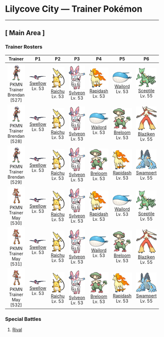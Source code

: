# Lilycove City — Trainer Pokémon

---

## [ Main Area ]

### Trainer Rosters

| Trainer | P1 | P2 | P3 | P4 | P5 | P6 |
|:-------:|:--:|:--:|:--:|:--:|:--:|:--:|
| ![PKMN Trainer Brendan](../../assets/important_trainers/brendan.png "PKMN Trainer Brendan")<br>PKMN Trainer Brendan [527] | <div class="sprite-cell">![Swellow](../../assets/sprites/swellow/front.gif "Swellow: Swellow is very conscientious about the upkeep of its glossy wings. Once two Swellow are gathered, they diligently take care of cleaning each other’s wings.")<br>[Swellow](../../pokemon/swellow.md)<br>Lv. 53</div> | <div class="sprite-cell">![Raichu](../../assets/sprites/raichu/front.gif "Raichu: This Pokémon exudes a weak electrical charge from all over its body that makes it take on a slight glow in darkness. Raichu plants its tail in the ground to discharge electricity.")<br>[Raichu](../../pokemon/raichu.md)<br>Lv. 53</div> | <div class="sprite-cell">![Sylveon](../../assets/sprites/sylveon/front.gif "Sylveon: It wraps its ribbonlike feelers around the arm of its beloved Trainer and walks with him or her.")<br>[Sylveon](../../pokemon/sylveon.md)<br>Lv. 53</div> | <div class="sprite-cell">![Rapidash](../../assets/sprites/rapidash/front.gif "Rapidash: Rapidash usually can be seen casually cantering in the fields and plains. However, when this Pokémon turns serious, its fiery manes flare and blaze as it gallops its way up to 150 mph.")<br>[Rapidash](../../pokemon/rapidash.md)<br>Lv. 53</div> | <div class="sprite-cell">![Wailord](../../assets/sprites/wailord/front.gif "Wailord: When chasing prey, Wailord herds them by leaping out of the water and making a humongous splash. It is breathtaking to see this Pokémon leaping out of the sea with others in its pod.")<br>[Wailord](../../pokemon/wailord.md)<br>Lv. 53</div> | <div class="sprite-cell">![Sceptile](../../assets/sprites/sceptile/front.gif "Sceptile: Sceptile has seeds growing on its back. They are said to be bursting with nutrients that revitalize trees. This Pokémon raises the trees in a forest with loving care.")<br>[Sceptile](../../pokemon/sceptile.md)<br>Lv. 55</div> |
| ![PKMN Trainer Brendan](../../assets/important_trainers/brendan.png "PKMN Trainer Brendan")<br>PKMN Trainer Brendan [528] | <div class="sprite-cell">![Swellow](../../assets/sprites/swellow/front.gif "Swellow: Swellow is very conscientious about the upkeep of its glossy wings. Once two Swellow are gathered, they diligently take care of cleaning each other’s wings.")<br>[Swellow](../../pokemon/swellow.md)<br>Lv. 53</div> | <div class="sprite-cell">![Raichu](../../assets/sprites/raichu/front.gif "Raichu: This Pokémon exudes a weak electrical charge from all over its body that makes it take on a slight glow in darkness. Raichu plants its tail in the ground to discharge electricity.")<br>[Raichu](../../pokemon/raichu.md)<br>Lv. 53</div> | <div class="sprite-cell">![Sylveon](../../assets/sprites/sylveon/front.gif "Sylveon: It wraps its ribbonlike feelers around the arm of its beloved Trainer and walks with him or her.")<br>[Sylveon](../../pokemon/sylveon.md)<br>Lv. 53</div> | <div class="sprite-cell">![Wailord](../../assets/sprites/wailord/front.gif "Wailord: When chasing prey, Wailord herds them by leaping out of the water and making a humongous splash. It is breathtaking to see this Pokémon leaping out of the sea with others in its pod.")<br>[Wailord](../../pokemon/wailord.md)<br>Lv. 53</div> | <div class="sprite-cell">![Breloom](../../assets/sprites/breloom/front.gif "Breloom: The seeds ringing Breloom’s tail are made of hardened toxic spores. It is horrible to eat the seeds. Just taking a bite of this Pokémon’s seed will cause your stomach to rumble.")<br>[Breloom](../../pokemon/breloom.md)<br>Lv. 53</div> | <div class="sprite-cell">![Blaziken](../../assets/sprites/blaziken/front.gif "Blaziken: Blaziken has incredibly strong legs—it can easily clear a 30-story building in one leap. This Pokémon’s blazing punches leave its foes scorched and blackened.")<br>[Blaziken](../../pokemon/blaziken.md)<br>Lv. 55</div> |
| ![PKMN Trainer Brendan](../../assets/important_trainers/brendan.png "PKMN Trainer Brendan")<br>PKMN Trainer Brendan [529] | <div class="sprite-cell">![Swellow](../../assets/sprites/swellow/front.gif "Swellow: Swellow is very conscientious about the upkeep of its glossy wings. Once two Swellow are gathered, they diligently take care of cleaning each other’s wings.")<br>[Swellow](../../pokemon/swellow.md)<br>Lv. 53</div> | <div class="sprite-cell">![Raichu](../../assets/sprites/raichu/front.gif "Raichu: This Pokémon exudes a weak electrical charge from all over its body that makes it take on a slight glow in darkness. Raichu plants its tail in the ground to discharge electricity.")<br>[Raichu](../../pokemon/raichu.md)<br>Lv. 53</div> | <div class="sprite-cell">![Sylveon](../../assets/sprites/sylveon/front.gif "Sylveon: It wraps its ribbonlike feelers around the arm of its beloved Trainer and walks with him or her.")<br>[Sylveon](../../pokemon/sylveon.md)<br>Lv. 53</div> | <div class="sprite-cell">![Breloom](../../assets/sprites/breloom/front.gif "Breloom: The seeds ringing Breloom’s tail are made of hardened toxic spores. It is horrible to eat the seeds. Just taking a bite of this Pokémon’s seed will cause your stomach to rumble.")<br>[Breloom](../../pokemon/breloom.md)<br>Lv. 53</div> | <div class="sprite-cell">![Rapidash](../../assets/sprites/rapidash/front.gif "Rapidash: Rapidash usually can be seen casually cantering in the fields and plains. However, when this Pokémon turns serious, its fiery manes flare and blaze as it gallops its way up to 150 mph.")<br>[Rapidash](../../pokemon/rapidash.md)<br>Lv. 53</div> | <div class="sprite-cell">![Swampert](../../assets/sprites/swampert/front.gif "Swampert: Swampert predicts storms by sensing subtle differences in the sounds of waves and tidal winds with its fins. If a storm is approaching, it piles up boulders to protect itself.")<br>[Swampert](../../pokemon/swampert.md)<br>Lv. 55</div> |
| ![PKMN Trainer May](../../assets/important_trainers/may.png "PKMN Trainer May")<br>PKMN Trainer May [530] | <div class="sprite-cell">![Swellow](../../assets/sprites/swellow/front.gif "Swellow: Swellow is very conscientious about the upkeep of its glossy wings. Once two Swellow are gathered, they diligently take care of cleaning each other’s wings.")<br>[Swellow](../../pokemon/swellow.md)<br>Lv. 53</div> | <div class="sprite-cell">![Raichu](../../assets/sprites/raichu/front.gif "Raichu: This Pokémon exudes a weak electrical charge from all over its body that makes it take on a slight glow in darkness. Raichu plants its tail in the ground to discharge electricity.")<br>[Raichu](../../pokemon/raichu.md)<br>Lv. 53</div> | <div class="sprite-cell">![Sylveon](../../assets/sprites/sylveon/front.gif "Sylveon: It wraps its ribbonlike feelers around the arm of its beloved Trainer and walks with him or her.")<br>[Sylveon](../../pokemon/sylveon.md)<br>Lv. 53</div> | <div class="sprite-cell">![Rapidash](../../assets/sprites/rapidash/front.gif "Rapidash: Rapidash usually can be seen casually cantering in the fields and plains. However, when this Pokémon turns serious, its fiery manes flare and blaze as it gallops its way up to 150 mph.")<br>[Rapidash](../../pokemon/rapidash.md)<br>Lv. 53</div> | <div class="sprite-cell">![Wailord](../../assets/sprites/wailord/front.gif "Wailord: When chasing prey, Wailord herds them by leaping out of the water and making a humongous splash. It is breathtaking to see this Pokémon leaping out of the sea with others in its pod.")<br>[Wailord](../../pokemon/wailord.md)<br>Lv. 53</div> | <div class="sprite-cell">![Sceptile](../../assets/sprites/sceptile/front.gif "Sceptile: Sceptile has seeds growing on its back. They are said to be bursting with nutrients that revitalize trees. This Pokémon raises the trees in a forest with loving care.")<br>[Sceptile](../../pokemon/sceptile.md)<br>Lv. 55</div> |
| ![PKMN Trainer May](../../assets/important_trainers/may.png "PKMN Trainer May")<br>PKMN Trainer May [531] | <div class="sprite-cell">![Swellow](../../assets/sprites/swellow/front.gif "Swellow: Swellow is very conscientious about the upkeep of its glossy wings. Once two Swellow are gathered, they diligently take care of cleaning each other’s wings.")<br>[Swellow](../../pokemon/swellow.md)<br>Lv. 53</div> | <div class="sprite-cell">![Raichu](../../assets/sprites/raichu/front.gif "Raichu: This Pokémon exudes a weak electrical charge from all over its body that makes it take on a slight glow in darkness. Raichu plants its tail in the ground to discharge electricity.")<br>[Raichu](../../pokemon/raichu.md)<br>Lv. 53</div> | <div class="sprite-cell">![Sylveon](../../assets/sprites/sylveon/front.gif "Sylveon: It wraps its ribbonlike feelers around the arm of its beloved Trainer and walks with him or her.")<br>[Sylveon](../../pokemon/sylveon.md)<br>Lv. 53</div> | <div class="sprite-cell">![Wailord](../../assets/sprites/wailord/front.gif "Wailord: When chasing prey, Wailord herds them by leaping out of the water and making a humongous splash. It is breathtaking to see this Pokémon leaping out of the sea with others in its pod.")<br>[Wailord](../../pokemon/wailord.md)<br>Lv. 53</div> | <div class="sprite-cell">![Breloom](../../assets/sprites/breloom/front.gif "Breloom: The seeds ringing Breloom’s tail are made of hardened toxic spores. It is horrible to eat the seeds. Just taking a bite of this Pokémon’s seed will cause your stomach to rumble.")<br>[Breloom](../../pokemon/breloom.md)<br>Lv. 53</div> | <div class="sprite-cell">![Blaziken](../../assets/sprites/blaziken/front.gif "Blaziken: Blaziken has incredibly strong legs—it can easily clear a 30-story building in one leap. This Pokémon’s blazing punches leave its foes scorched and blackened.")<br>[Blaziken](../../pokemon/blaziken.md)<br>Lv. 55</div> |
| ![PKMN Trainer May](../../assets/important_trainers/may.png "PKMN Trainer May")<br>PKMN Trainer May [532] | <div class="sprite-cell">![Swellow](../../assets/sprites/swellow/front.gif "Swellow: Swellow is very conscientious about the upkeep of its glossy wings. Once two Swellow are gathered, they diligently take care of cleaning each other’s wings.")<br>[Swellow](../../pokemon/swellow.md)<br>Lv. 53</div> | <div class="sprite-cell">![Raichu](../../assets/sprites/raichu/front.gif "Raichu: This Pokémon exudes a weak electrical charge from all over its body that makes it take on a slight glow in darkness. Raichu plants its tail in the ground to discharge electricity.")<br>[Raichu](../../pokemon/raichu.md)<br>Lv. 53</div> | <div class="sprite-cell">![Sylveon](../../assets/sprites/sylveon/front.gif "Sylveon: It wraps its ribbonlike feelers around the arm of its beloved Trainer and walks with him or her.")<br>[Sylveon](../../pokemon/sylveon.md)<br>Lv. 53</div> | <div class="sprite-cell">![Breloom](../../assets/sprites/breloom/front.gif "Breloom: The seeds ringing Breloom’s tail are made of hardened toxic spores. It is horrible to eat the seeds. Just taking a bite of this Pokémon’s seed will cause your stomach to rumble.")<br>[Breloom](../../pokemon/breloom.md)<br>Lv. 53</div> | <div class="sprite-cell">![Rapidash](../../assets/sprites/rapidash/front.gif "Rapidash: Rapidash usually can be seen casually cantering in the fields and plains. However, when this Pokémon turns serious, its fiery manes flare and blaze as it gallops its way up to 150 mph.")<br>[Rapidash](../../pokemon/rapidash.md)<br>Lv. 53</div> | <div class="sprite-cell">![Swampert](../../assets/sprites/swampert/front.gif "Swampert: Swampert predicts storms by sensing subtle differences in the sounds of waves and tidal winds with its fins. If a storm is approaching, it piles up boulders to protect itself.")<br>[Swampert](../../pokemon/swampert.md)<br>Lv. 55</div> |

### Special Battles

1. [Rival]()

